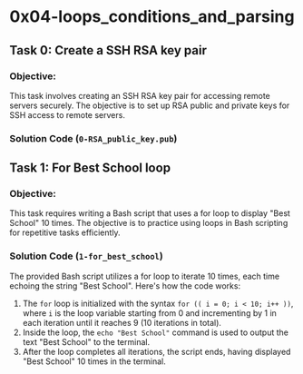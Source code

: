 # 0x04-loops_conditions_and_parsing

## Task 0: Create a SSH RSA key pair

### Objective:
This task involves creating an SSH RSA key pair for accessing remote servers securely. The objective is to set up RSA public and private keys for SSH access to remote servers.

### Solution Code (`0-RSA_public_key.pub`)


## Task 1: For Best School loop

### Objective:
This task requires writing a Bash script that uses a for loop to display "Best School" 10 times. The objective is to practice using loops in Bash scripting for repetitive tasks efficiently.

### Solution Code (`1-for_best_school`)
The provided Bash script utilizes a for loop to iterate 10 times, each time echoing the string "Best School". Here's how the code works:

1. The `for` loop is initialized with the syntax `for (( i = 0; i < 10; i++ ))`, where `i` is the loop variable starting from 0 and incrementing by 1 in each iteration until it reaches 9 (10 iterations in total).
2. Inside the loop, the `echo "Best School"` command is used to output the text "Best School" to the terminal.
3. After the loop completes all iterations, the script ends, having displayed "Best School" 10 times in the terminal.
